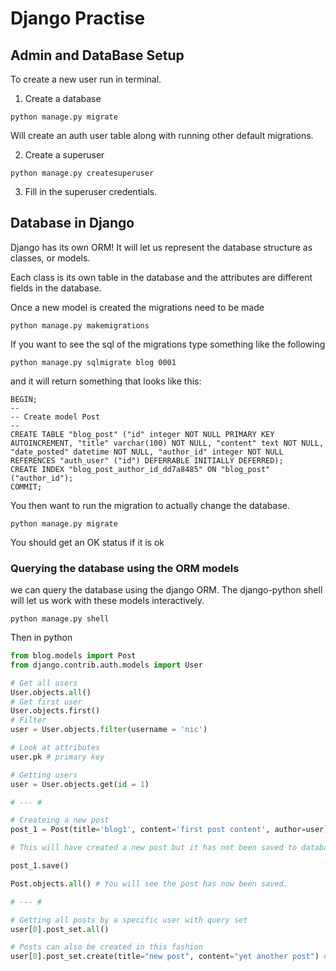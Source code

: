 # Django Practise

## Admin and DataBase Setup

To create a new user run in terminal.

1. Create a database

```unix
python manage.py migrate
```

Will create an auth user table along with running other default migrations.

2. Create a superuser

```unix
python manage.py createsuperuser
```

3. Fill in the superuser credentials.

## Database in Django

Django has its own ORM! It will let us represent the database structure as classes, or models.

Each class is its own table in the database and the attributes are different fields in the database.

Once a new model is created the migrations need to be made

```unix
python manage.py makemigrations
```

If you want to see the sql of the migrations type something like the following

```unix
python manage.py sqlmigrate blog 0001
```

and it will return something that looks like this:

```unix
BEGIN;
--
-- Create model Post
--
CREATE TABLE "blog_post" ("id" integer NOT NULL PRIMARY KEY AUTOINCREMENT, "title" varchar(100) NOT NULL, "content" text NOT NULL, "date_posted" datetime NOT NULL, "author_id" integer NOT NULL REFERENCES "auth_user" ("id") DEFERRABLE INITIALLY DEFERRED);
CREATE INDEX "blog_post_author_id_dd7a8485" ON "blog_post" ("author_id");
COMMIT;
```

You then want to run the migration to actually change the database.

```unix
python manage.py migrate
```

You should get an OK status if it is ok

### Querying the database using the ORM models

we can query the database using the django ORM. The django-python shell will let us work with these models interactively.

```unix
python manage.py shell
```

Then in python

```python
from blog.models import Post
from django.contrib.auth.models import User

# Get all users
User.objects.all()
# Get first user
User.objects.first()
# Filter
user = User.objects.filter(username = 'nic')

# Look at attributes
user.pk # primary key

# Getting users
user = User.objects.get(id = 1)

# --- # 

# Createing a new post
post_1 = Post(title='blog1', content='first post content', author=user) # alternatively you can run author_id = user.id

# This will have created a new post but it has not been saved to database.

post_1.save()

Post.objects.all() # You will see the post has now been saved.

# --- #

# Getting all posts by a specific user with query set
user[0].post_set.all()

# Posts can also be created in this fashion
user[0].post_set.create(title="new post", content="yet another post") # don't need author bc Django knows from user.post_set. You dont need to save either is saved automatially

```
